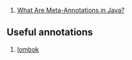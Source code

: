  1. [What Are Meta-Annotations in Java?](https://dzone.com/articles/what-are-meta-annotations-in-java)


## Useful annotations
 1. [lombok](https://projectlombok.org/)
